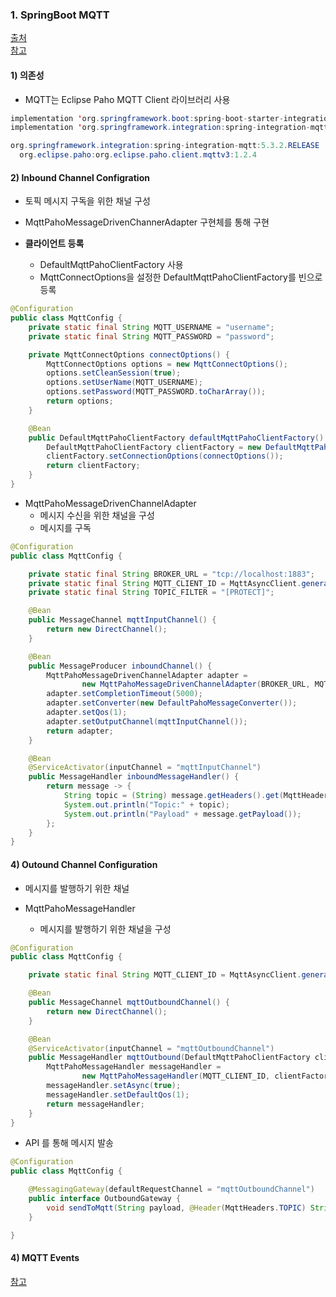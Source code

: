 ### 1. SpringBoot MQTT

[출처](https://kdevkr.github.io/spring-boot-integration-mqtt/)  
[참고](https://docs.spring.io/spring-integration/reference/html/mqtt.html)

#### 1) 의존성

- MQTT는 Eclipse Paho MQTT Client 라이브러리 사용

```java
implementation 'org.springframework.boot:spring-boot-starter-integration'
implementation 'org.springframework.integration:spring-integration-mqtt'
```

```java
org.springframework.integration:spring-integration-mqtt:5.3.2.RELEASE
  org.eclipse.paho:org.eclipse.paho.client.mqttv3:1.2.4
```

#### 2) Inbound Channel Configration

- 토픽 메시지 구독을 위한 채널 구성
- MqttPahoMessageDrivenChannerAdapter 구현체를 통해 구현

- **클라이언트 등록**
  - DefaultMqttPahoClientFactory 사용
  - MqttConnectOptions을 설정한 DefaultMqttPahoClientFactory를 빈으로 등록

```java
@Configuration
public class MqttConfig {
    private static final String MQTT_USERNAME = "username";
    private static final String MQTT_PASSWORD = "password";

    private MqttConnectOptions connectOptions() {
        MqttConnectOptions options = new MqttConnectOptions();
        options.setCleanSession(true);
        options.setUserName(MQTT_USERNAME);
        options.setPassword(MQTT_PASSWORD.toCharArray());
        return options;
    }

    @Bean
    public DefaultMqttPahoClientFactory defaultMqttPahoClientFactory() {
        DefaultMqttPahoClientFactory clientFactory = new DefaultMqttPahoClientFactory();
        clientFactory.setConnectionOptions(connectOptions());
        return clientFactory;
    }
}
```

- MqttPahoMessageDrivenChannelAdapter
  - 메시지 수신을 위한 채널을 구성
  - 메시지를 구독

```java
@Configuration
public class MqttConfig {

    private static final String BROKER_URL = "tcp://localhost:1883";
    private static final String MQTT_CLIENT_ID = MqttAsyncClient.generateClientId();
    private static final String TOPIC_FILTER = "[PROTECT]";

    @Bean
    public MessageChannel mqttInputChannel() {
        return new DirectChannel();
    }

    @Bean
    public MessageProducer inboundChannel() {
        MqttPahoMessageDrivenChannelAdapter adapter =
                new MqttPahoMessageDrivenChannelAdapter(BROKER_URL, MQTT_CLIENT_ID, TOPIC_FILTER);
        adapter.setCompletionTimeout(5000);
        adapter.setConverter(new DefaultPahoMessageConverter());
        adapter.setQos(1);
        adapter.setOutputChannel(mqttInputChannel());
        return adapter;
    }

    @Bean
    @ServiceActivator(inputChannel = "mqttInputChannel")
    public MessageHandler inboundMessageHandler() {
        return message -> {
            String topic = (String) message.getHeaders().get(MqttHeaders.RECEIVED_TOPIC);
            System.out.println("Topic:" + topic);
            System.out.println("Payload" + message.getPayload());
        };
    }
}
```

#### 4) Outound Channel Configuration

- 메시지를 발행하기 위한 채널

- MqttPahoMessageHandler
  - 메시지를 발행하기 위한 채널을 구성

```java
@Configuration
public class MqttConfig {

    private static final String MQTT_CLIENT_ID = MqttAsyncClient.generateClientId();

    @Bean
    public MessageChannel mqttOutboundChannel() {
        return new DirectChannel();
    }

    @Bean
    @ServiceActivator(inputChannel = "mqttOutboundChannel")
    public MessageHandler mqttOutbound(DefaultMqttPahoClientFactory clientFactory) {
        MqttPahoMessageHandler messageHandler =
                new MqttPahoMessageHandler(MQTT_CLIENT_ID, clientFactory);
        messageHandler.setAsync(true);
        messageHandler.setDefaultQos(1);
        return messageHandler;
    }
}
```

- API 를 통해 메시지 발송

```java
@Configuration
public class MqttConfig {

    @MessagingGateway(defaultRequestChannel = "mqttOutboundChannel")
    public interface OutboundGateway {
        void sendToMqtt(String payload, @Header(MqttHeaders.TOPIC) String topic);
    }

}
```

#### 4) MQTT Events

[참고](https://docs.spring.io/spring-integration/reference/html/mqtt.html#mqtt-events)
